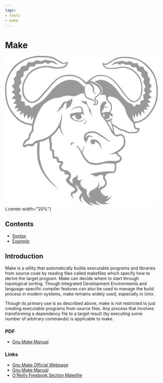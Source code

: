 ```yaml
---
tags:
- tools
- make
---
```

#  Make

![](img/logo.svg){.center width="20%"}

## Contents

- [Syntax](syntax.md)
- [Example](examples.md)

## Introduction

Make is a utility that automatically builds executable programs and libraries from source code by reading files called makefiles which specify how to derive the target program. Make can decide where to start through topological sorting. Though Integrated Development Environments and language-specific compiler features can also be used to manage the build process in modern systems, make remains widely used, especially in Unix.

Though its primary use is as described above, make is not restricted to just creating executable programs from source files. Any process that involves transforming a dependency file to a target result (by executing some number of arbitrary commands) is applicable to make.

### PDF

- [Gnu Make Manual]({{base_repo_file}}/docs/coding/make/docs/gnu_make_manual.pdf)

### Links

- [Gnu Make Official Webpage](http://www.gnu.org/software/make/)
- [Gnu Make Manual](http://www.gnu.org/software/hello/manual/make/index.html)
- [O'Reilly Freebook Section Makefile](http://www.oreilly.de/german/freebooks/rlinux3ger/ch133.html)
